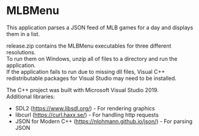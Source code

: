 # MLBMenu
This application parses a JSON feed of MLB games for a day and displays them in a list.  

release.zip contains the MLBMenu executables for three different resolutions.  
To run them on Windows, unzip all of files to a directory and run the application.  
If the application fails to run due to missing dll files, Visual C++ redistributable 
packages for Visual Studio may need to be installed. 


The C++ project was built with Microsoft Visual Studio 2019.  
Additional libraries: 
 - SDL2 (https://www.libsdl.org/) - For rendering graphics 
 - libcurl (https://curl.haxx.se/) - For handling http requests
 - JSON for Modern C++ (https://nlohmann.github.io/json/) - For parsing JSON

